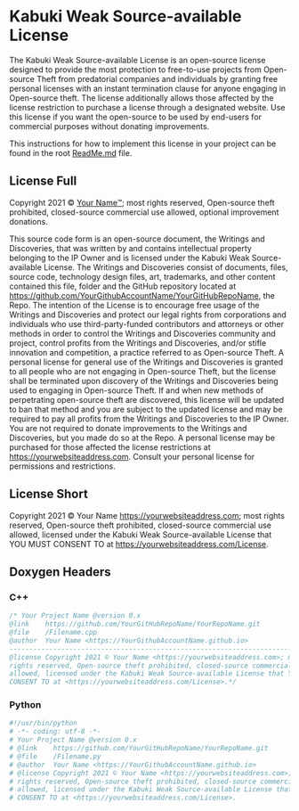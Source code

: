 # Kabuki Weak Source-available License

The Kabuki Weak Source-available License is an open-source license designed to provide the most protection to free-to-use projects from Open-source Theft from predatorial companies and individuals by granting free personal licenses with an instant termination clause for anyone engaging in Open-source theft. The license additionally allows those affected by the license restriction to purchase a license through a designated website. Use this license if you want the open-source to be used by end-users for commercial purposes without donating improvements.

This instructions for how to implement this license in your project can be found in the root [ReadMe.md](readme.md) file.

## License Full

Copyright 2021 © [Your Name™](https://yourwebsiteaddress.com); most rights reserved, Open-source theft prohibited, closed-source commercial use allowed, optional improvement donations.

This source code form is an open-source document, the Writings and Discoveries, that was written by and contains intellectual property belonging to the IP Owner and is licensed under the Kabuki Weak Source-available License. The Writings and Discoveries consist of documents, files, source code, technology design files, art, trademarks, and other content contained this file, folder and the GitHub repository located at <https://github.com/YourGithubAccountName/YourGitHubRepoName>, the Repo. The intention of the License is to encourage free usage of the Writings and Discoveries and protect our legal rights from corporations and individuals who use third-party-funded contributors and attorneys or other methods in order to control the Writings and Discoveries community and project, control profits from the Writings and Discoveries, and/or stifle innovation and competition, a practice referred to as Open-source Theft. A personal license for general use of the Writings and Discoveries is granted to all people who are not engaging in Open-source Theft, but the license shall be terminated upon discovery of the Writings and Discoveries being used to engaging in Open-source Theft. If and when new methods of perpetrating open-source theft are discovered, this license will be updated to ban that method and you are subject to the updated license and may be required to pay all profits from the Writings and Discoveries to the IP Owner. You are not required to donate improvements to the Writings and Discoveries, but you made do so at the Repo. A personal license may be purchased for those affected the license restrictions at <https://yourwebsiteaddress.com>. Consult your personal license for permissions and restrictions.

## License Short

Copyright 2021 © Your Name <https://yourwebsiteaddress.com>; most rights reserved, Open-source theft prohibited, closed-source commercial use allowed, licensed under the Kabuki Weak Source-available License that YOU MUST CONSENT TO at <https://yourwebsiteaddress.com/License>.

## Doxygen Headers

### C++ 

```C++
/* Your Project Name @version 0.x
@link    https://github.com/YourGitHubRepoName/YourRepoName.git
@file    /Filename.cpp
@author  Your Name <https://YourGithubAccountName.github.io>
--------------------------------------------------------------------------------
@license Copyright 2021 © Your Name <https://yourwebsiteaddress.com>; most 
rights reserved, Open-source theft prohibited, closed-source commercial use 
allowed, licensed under the Kabuki Weak Source-available License that YOU MUST 
CONSENT TO at <https://yourwebsiteaddress.com/License>.*/
```

### Python

```Python
#!/usr/bin/python
# -*- coding: utf-8 -*-
# Your Project Name @version 0.x
# @link    https://github.com/YourGitHubRepoName/YourRepoName.git
# @file    /Filename.py
# @author  Your Name <https://YourGithubAccountName.github.io>
# @license Copyright 2021 © Your Name <https://yourwebsiteaddress.com>; most 
# rights reserved, Open-source theft prohibited, closed-source commercial use 
# allowed, licensed under the Kabuki Weak Source-available License that YOU MUST 
# CONSENT TO at <https://yourwebsiteaddress.com/License>.
```
